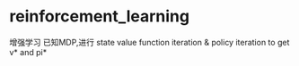 # reinforcement_learning
增强学习
已知MDP,进行 state value function iteration & policy iteration to get v* and pi* 
